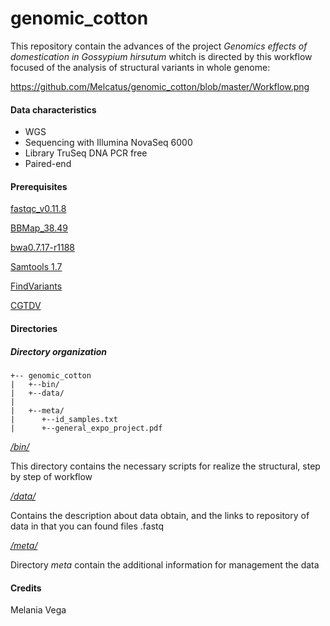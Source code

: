 # genomic_cotton
This repository contain the advances of the project *Genomics effects of domestication in Gossypium hirsutum* whitch is directed by this workflow focused of the analysis of structural variants in whole genome:

https://github.com/Melcatus/genomic_cotton/blob/master/Workflow.png

#### Data characteristics
- WGS
- Sequencing with Illumina NovaSeq 6000
- Library TruSeq DNA PCR free
- Paired-end

#### Prerequisites

[fastqc_v0.11.8](https://www.bioinformatics.babraham.ac.uk/projects/fastqc/)

[BBMap_38.49](https://jgi.doe.gov/data-and-tools/bbtools/bb-tools-user-guide/)

[bwa0.7.17-r1188](http://bio-bwa.sourceforge.net/)

[Samtools 1.7](http://samtools.sourceforge.net/)

[FindVariants](http://ngsep.sourceforge.net/ManualNGSEP.htm)

[CGTDV](http://circos.ca/software/)

#### Directories

 ##### Directory organization
 ```
+-- genomic_cotton
|	+--bin/
|	+--data/
|
|	+--meta/
|      +--id_samples.txt
|      +--general_expo_project.pdf
```


*[/bin/](https://github.com/Melcatus/genomic_cotton/tree/master/bin)*

This directory contains the necessary scripts for realize the structural, step by step of workflow

*[/data/](https://github.com/Melcatus/genomic_cotton/tree/master/data)*

Contains the description about data obtain, and the links to repository of data in that you can found files .fastq

*[/meta/](https://github.com/Melcatus/genomic_cotton/tree/master/meta)*

Directory *meta* contain the additional information for management the data

#### Credits
Melania Vega
